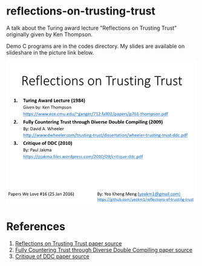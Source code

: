 # reflections-on-trusting-trust
A talk about the Turing award lecture "Reflections on Trusting Trust" originally given by Ken Thompson.

Demo C programs are in the codes directory. My slides are available on slideshare in the picture link below.

[![My slides on slideshare](images/first-slide.png)](http://www.slideshare.net/yeokm1/reflections-on-trusting-trust-57427452)

References
====
1. [Reflections on Trusting Trust paper source](https://www.ece.cmu.edu/~ganger/712.fall02/papers/p761-thompson.pdf)
2. [Fully Countering Trust through Diverse Double Compiling paper source](http://www.dwheeler.com/trusting-trust/dissertation/wheeler-trusting-trust-ddc.pdf)
3. [Critique of DDC paper source](https://pjakma.files.wordpress.com/2010/09/critique-ddc.pdf)
